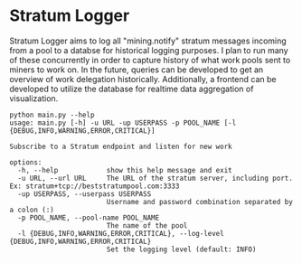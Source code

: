 # Stratum Logger

Stratum Logger aims to log all "mining.notify" stratum messages incoming from a pool to a databse for historical logging purposes. I plan to run many of these concurrently in order to capture history of what work pools sent to miners to work on. In the future, queries can be developed to get an overview of work delegation historically. Additionally, a frontend can be developed to utilize the database for realtime data aggregation of visualization.

```
python main.py --help
usage: main.py [-h] -u URL -up USERPASS -p POOL_NAME [-l {DEBUG,INFO,WARNING,ERROR,CRITICAL}]

Subscribe to a Stratum endpoint and listen for new work

options:
  -h, --help            show this help message and exit
  -u URL, --url URL     The URL of the stratum server, including port. Ex: stratum+tcp://beststratumpool.com:3333
  -up USERPASS, --userpass USERPASS
                        Username and password combination separated by a colon (:)
  -p POOL_NAME, --pool-name POOL_NAME
                        The name of the pool
  -l {DEBUG,INFO,WARNING,ERROR,CRITICAL}, --log-level {DEBUG,INFO,WARNING,ERROR,CRITICAL}
                        Set the logging level (default: INFO)
```
